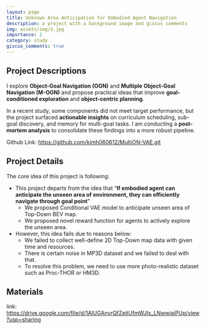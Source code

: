 ```yaml
---
layout: page
title: Unknown Area Anticipation for Embodied Agent Navigation
description: a project with a background image and giscus comments
img: assets/img/3.jpg
importance: 2
category: study
giscus_comments: true
---
```


## Project Descriptions

I explore **Object-Goal Navigation (OGN)** and **Multiple Object-Goal Navigation (M-OGN)** and propose practical ideas that improve **goal-conditioned exploration** and **object-centric planning**.

In a recent study, some components did not meet target performance, but the project surfaced **actionable insights** on curriculum scheduling, sub-goal discovery, and memory for multi-goal tasks. I am conducting a **post-mortem analysis** to consolidate these findings into a more robust pipeline.

Github Link: https://github.com/kimh060612/MultiON-VAE.git


## Project Details

The core idea of this project is following: 

- This project departs from the idea that “**If embodied agent can anticipate the unseen area of environment, they can efficiently navigate through goal point**”
    - We proposed Conditional VAE model to anticipate unseen area of Top-Down BEV map.
    - We proposed novel reward function for agents to actively explore the unseen area.
- However, this idea fails due to reasons below:
    - We failed to collect well-define 2D Top-Down map data with given time and resources.
    - There is certain noise in MP3D dataset and we failed to deal with that.
    - To resolve this problem, we need to use more photo-realistic dataset such as Proc-THOR or HM3D.

## Materials

link: https://drive.google.com/file/d/1AIUGAnyrQfZeitUfmWJIs_LNwwiaiPUp/view?usp=sharing



<!-- Every project has a beautiful feature showcase page.
It's easy to include images in a flexible 3-column grid format.
Make your photos 1/3, 2/3, or full width.

To give your project a background in the portfolio page, just add the img tag to the front matter like so:

    ---
    layout: page
    title: project
    description: a project with a background image
    img: /assets/img/12.jpg
    ---

<div class="row">
    <div class="col-sm mt-3 mt-md-0">
        {% include figure.liquid loading="eager" path="assets/img/1.jpg" title="example image" class="img-fluid rounded z-depth-1" %}
    </div>
    <div class="col-sm mt-3 mt-md-0">
        {% include figure.liquid loading="eager" path="assets/img/3.jpg" title="example image" class="img-fluid rounded z-depth-1" %}
    </div>
    <div class="col-sm mt-3 mt-md-0">
        {% include figure.liquid loading="eager" path="assets/img/5.jpg" title="example image" class="img-fluid rounded z-depth-1" %}
    </div>
</div>
<div class="caption">
    Caption photos easily. On the left, a road goes through a tunnel. Middle, leaves artistically fall in a hipster photoshoot. Right, in another hipster photoshoot, a lumberjack grasps a handful of pine needles.
</div>
<div class="row">
    <div class="col-sm mt-3 mt-md-0">
        {% include figure.liquid loading="eager" path="assets/img/5.jpg" title="example image" class="img-fluid rounded z-depth-1" %}
    </div>
</div>
<div class="caption">
    This image can also have a caption. It's like magic.
</div>

You can also put regular text between your rows of images.
Say you wanted to write a little bit about your project before you posted the rest of the images.
You describe how you toiled, sweated, _bled_ for your project, and then... you reveal its glory in the next row of images.

<div class="row justify-content-sm-center">
    <div class="col-sm-8 mt-3 mt-md-0">
        {% include figure.liquid path="assets/img/6.jpg" title="example image" class="img-fluid rounded z-depth-1" %}
    </div>
    <div class="col-sm-4 mt-3 mt-md-0">
        {% include figure.liquid path="assets/img/11.jpg" title="example image" class="img-fluid rounded z-depth-1" %}
    </div>
</div>
<div class="caption">
    You can also have artistically styled 2/3 + 1/3 images, like these.
</div>

The code is simple.
Just wrap your images with `<div class="col-sm">` and place them inside `<div class="row">` (read more about the <a href="https://getbootstrap.com/docs/4.4/layout/grid/">Bootstrap Grid</a> system).
To make images responsive, add `img-fluid` class to each; for rounded corners and shadows use `rounded` and `z-depth-1` classes.
Here's the code for the last row of images above:

{% raw %}

```html
<div class="row justify-content-sm-center">
  <div class="col-sm-8 mt-3 mt-md-0">
    {% include figure.liquid path="assets/img/6.jpg" title="example image" class="img-fluid rounded z-depth-1" %}
  </div>
  <div class="col-sm-4 mt-3 mt-md-0">
    {% include figure.liquid path="assets/img/11.jpg" title="example image" class="img-fluid rounded z-depth-1" %}
  </div>
</div>
```

{% endraw %} -->
